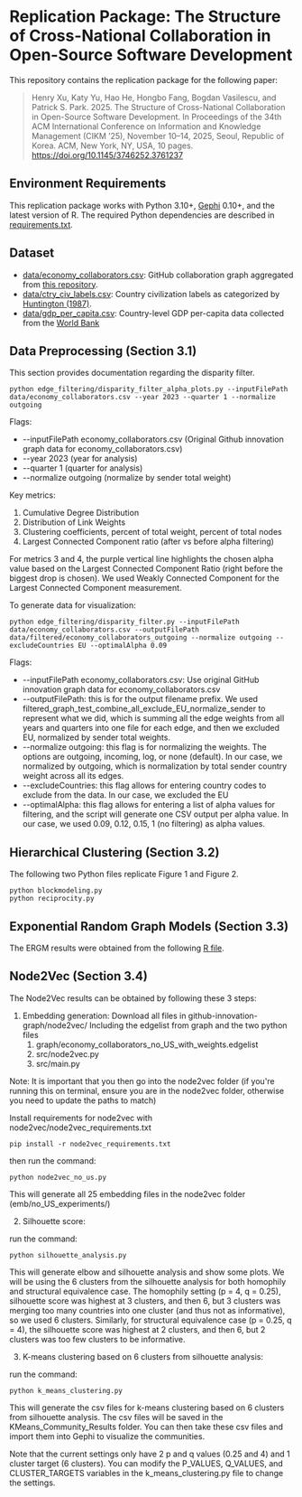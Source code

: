 # Replication Package: The Structure of Cross-National Collaboration in Open-Source Software Development

This repository contains the replication package for the following paper:

> Henry Xu, Katy Yu, Hao He, Hongbo Fang, Bogdan Vasilescu, and Patrick S. Park. 2025. The Structure of Cross-National Collaboration in Open-Source Software Development. In Proceedings of the 34th ACM International Conference on Information and Knowledge Management (CIKM ’25), November 10–14, 2025, Seoul, Republic of Korea. ACM, New York, NY, USA, 10 pages. https://doi.org/10.1145/3746252.3761237

## Environment Requirements

This replication package works with Python 3.10+, [Gephi](https://gephi.org/) 0.10+, and the latest version of R. The required Python dependencies are described in [requirements.txt](requirements.txt).

## Dataset 

* [data/economy_collaborators.csv](data/economy_collaborators.csv): GitHub collaboration graph aggregated from [this repository](https://github.com/github/innovationgraph).
* [data/ctry_civ_labels.csv](data/ctry_civ_labels.csv): Country civilization labels as categorized by [Huntington (1987)](http://www.jstor.org/stable/20045621).
* [data/gdp_per_capita.csv](data/gdp_per_capita.csv): Country-level GDP per-capita data collected from the [World Bank](https://data.worldbank.org/indicator/NY.GDP.PCAP.CD)

## Data Preprocessing (Section 3.1)

This section provides documentation regarding the disparity filter.

```shell
python edge_filtering/disparity_filter_alpha_plots.py --inputFilePath data/economy_collaborators.csv --year 2023 --quarter 1 --normalize outgoing
```

Flags:

* --inputFilePath economy_collaborators.csv (Original Github innovation graph data for economy_collaborators.csv)
* --year 2023 (year for analysis)
* --quarter 1 (quarter for analysis)
* --normalize outgoing (normalize by sender total weight)

Key metrics:

1. Cumulative Degree Distribution
2. Distribution of Link Weights
3. Clustering coefficients, percent of total weight, percent of total nodes
4. Largest Connected Component ratio (after vs before alpha filtering)

For metrics 3 and 4, the purple vertical line highlights the chosen alpha value based on the Largest Connected Component Ratio (right before the biggest drop is chosen). We used Weakly Connected Component for the Largest Connected Component measurement.

To generate data for visualization:

```shell
python edge_filtering/disparity_filter.py --inputFilePath data/economy_collaborators.csv --outputFilePath data/filtered/economy_collaborators_outgoing --normalize outgoing --excludeCountries EU --optimalAlpha 0.09
```

Flags:

* --inputFilePath economy_collaborators.csv: Use original GitHub innovation graph data for economy_collaborators.csv 
* --outputFilePath: this is for the output filename prefix. We used filtered_graph_test_combine_all_exclude_EU_normalize_sender to represent what we did, which is summing all the edge weights from all years and quarters into one file for each edge, and then we excluded EU, normalized by sender total weights. 
* --normalize outgoing: this flag is for normalizing the weights. The options are outgoing, incoming, log, or none (default). In our case, we normalized by outgoing, which is normalization by total sender country weight across all its edges.
* --excludeCountries: this flag allows for entering country codes to exclude from the data. In our case, we excluded the EU
* --optimalAlpha: this flag allows for entering a list of alpha values for filtering, and the script will generate one CSV output per alpha value. In our case, we used  0.09, 0.12, 0.15, 1 (no filtering) as alpha values.

## Hierarchical Clustering (Section 3.2)

The following two Python files replicate Figure 1 and Figure 2.

```shell
python blockmodeling.py
python reciprocity.py
```

## Exponential Random Graph Models (Section 3.3)

The ERGM results were obtained from the following [R file](network_analysis/github_civilization.R). 

## Node2Vec (Section 3.4)

The Node2Vec results can be obtained by following these 3 steps:
1. Embedding generation:
Download all files in github-innovation-graph/node2vec/
    Including the edgelist from graph and the two python files     
    1. graph/economy_collaborators_no_US_with_weights.edgelist
    2. src/node2vec.py
    3. src/main.py

Note: It is important that you then go into the node2vec folder (if you're running this on terminal, ensure you are in the node2vec folder, otherwise you need to update the paths to match)

Install requirements for node2vec with node2vec/node2vec_requirements.txt

```shell
pip install -r node2vec_requirements.txt
```

then run the command: 
```shell
python node2vec_no_us.py
```
This will generate all 25 embedding files in the node2vec folder (emb/no_US_experiments/)
    
2. Silhouette score:

run the command: 
```shell
python silhouette_analysis.py
```
This will generate elbow and silhouette analysis and show some plots. We will be using the 6 clusters from the silhouette analysis for both homophily and structural equivalence case. The homophily setting (p = 4, q = 0.25), silhouette score was highest at 3 clusters, and then 6, but 3 clusters was merging too many countries into one cluster (and thus not as informative), so we used 6 clusters. Similarly, for structural equivalence case (p = 0.25, q = 4), the silhouette score was highest at 2 clusters, and then 6, but 2 clusters was too few clusters to be informative.  

3. K-means clustering based on 6 clusters from silhouette analysis: 

run the command: 
```shell
python k_means_clustering.py
```

This will generate the csv files for k-means clustering based on 6 clusters from silhouette analysis. The csv files will be saved in the KMeans_Community_Results folder. You can then take these csv files and import them into Gephi to visualize the communities. 

Note that the current settings only have 2 p and q values (0.25 and 4) and 1 cluster target (6 clusters). You can modify the P_VALUES, Q_VALUES, and CLUSTER_TARGETS variables in the k_means_clustering.py file to change the settings.